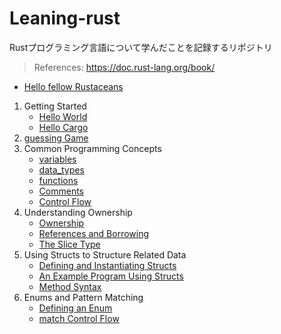 # Leaning-rust

Rustプログラミング言語について学んだことを記録するリポジトリ

> References: https://doc.rust-lang.org/book/

- [Hello fellow Rustaceans](https://github.com/ittokun/leaning-rust/tree/main/projects/hello_fellow_rustaceans)

1. Getting Started
   - [Hello World](https://github.com/ittokun/leaning-rust/tree/main/projects/hello_world)
   - [Hello Cargo](https://github.com/ittokun/leaning-rust/tree/main/projects/hello_cargo)
2. [guessing Game](https://github.com/ittokun/leaning-rust/tree/main/projects/guessing_game)
3. Common Programming Concepts
   - [variables](https://github.com/ittokun/leaning-rust/tree/main/projects/variables)
   - [data_types](https://github.com/ittokun/leaning-rust/tree/main/projects/data_types)
   - [functions](https://github.com/ittokun/leaning-rust/tree/main/projects/functions)
   - [Comments](https://github.com/ittokun/leaning-rust/tree/main/projects/comments)
   - [Control Flow](https://github.com/ittokun/leaning-rust/tree/main/projects/control_flow)
4. Understanding Ownership
   - [Ownership](https://github.com/ittokun/leaning-rust/tree/main/projects/ownership)
   - [References and Borrowing](https://github.com/ittokun/leaning-rust/tree/main/projects/references_and_borrowing)
   - [The Slice Type](https://github.com/ittokun/leaning-rust/tree/main/projects/slice_type)
5. Using Structs to Structure Related Data
   - [Defining and Instantiating Structs](https://github.com/ittokun/leaning-rust/tree/main/projects/struct_introduction)
   - [An Example Program Using Structs](https://github.com/ittokun/leaning-rust/tree/main/projects/struct_rectangle)
   - [Method Syntax](https://github.com/ittokun/leaning-rust/tree/main/projects/struct_rectangle_2)
6. Enums and Pattern Matching
   - [Defining an Enum](https://github.com/ittokun/leaning-rust/tree/main/projects/defining_enum)
   - [match Control Flow](https://github.com/ittokun/leaning-rust/tree/main/projects/match_control_flow)

